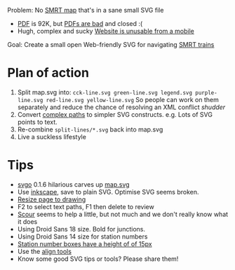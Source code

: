 Problem: No [SMRT map](http://www.smrt.com.sg/Trains/NetworkMap.aspx) that's in a sane small SVG file

* [PDF](http://www.smrt.com.sg/Portals/0/PDFs/Trains/Network_Map_100112.pdf) is 92K, but [PDFs are bad](http://dabase.com/blog/PDF-A_versus_HTML/) and closed :(
* Hugh, complex and sucky [Website is unusable from a mobile](http://www.smrt.com.sg/Trains/NetworkMap.aspx)

Goal: Create a small open Web-friendly SVG for navigating [SMRT trains](http://en.wikipedia.org/wiki/SMRT_Trains)

# Plan of action

1. Split map.svg into: `cck-line.svg green-line.svg legend.svg purple-line.svg red-line.svg yellow-line.svg` So people can work on them separately and reduce the chance of resolving an XML conflict _shudder_
2. Convert [complex paths](http://s.natalian.org/2012-12-02/1354431225_1366x768.png) to simpler SVG constructs. e.g. Lots of SVG points to text.
3. Re-combine `split-lines/*.svg` back into map.svg
4. Live a suckless lifestyle

# Tips

* [svgo](https://github.com/svg/svgo) 0.1.6 hilarious carves up [map.svg](http://smrt.dabase.com/map.min.svg)
* Use [inkscape](http://en.wikipedia.org/wiki/Inkscape), save to plain SVG. Optimise SVG seems broken.
* [Resize page to drawing](http://s.natalian.org/2012-12-02/1354414212_1366x768.png)
* F2 to select text paths, F1 then delete to review
* [Scour](http://www.codedread.com/scour/) seems to help a little, but not much and we don't really know what it does
* Using Droid Sans 18 size. Bold for junctions.
* Using Droid Sans 14 size for station numbers
* [Station number boxes have a height of of 15px](http://s.natalian.org/2012-12-02/1354442644_1366x768.png)
* Use the [align tools](http://s.natalian.org/2012-12-02/1354442382_1366x768.png)
* Know some good SVG tips or tools? Please share them!
